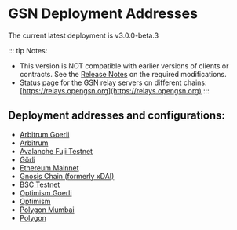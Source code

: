 # GSN Deployment Addresses

The current latest deployment is v3.0.0-beta.3

::: tip Notes:
* This version is NOT compatible with earlier versions of clients or contracts. See the [Release Notes](https://github.com/opengsn/gsn/releases/tag/v3.0.0-beta.3)
  on the required modifications.
* Status page for the GSN relay servers on different chains: [https://relays.opengsn.org](https://relays.opengsn.org)
:::

## Deployment addresses and configurations:
- [Arbitrum Goerli](./arbitrum/goerli-arbitrum.md)
- [Arbitrum](./arbitrum/arbitrum.md)
- [Avalanche Fuji Testnet](./avax/avalanche-fuji.md)
- [Görli](./ethereum/goerli.md)
- [Ethereum Mainnet](./ethereum/mainnet.md)
- [Gnosis Chain (formerly xDAI)](./gnosis/gnosis.md)
- [BSC Testnet](./bsc/bsc-testnet.md)
- [Optimism Goerli](./optimism/goerli-optimism.md)
- [Optimism](./optimism/optimism.md)
- [Polygon Mumbai](./polygon/mumbai.md)
- [Polygon](./polygon/polygon.md)
